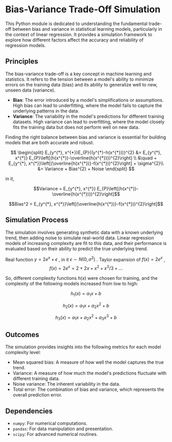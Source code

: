 # Bias-Variance Trade-Off Simulation

This Python module is dedicated to understanding the fundamental trade-off between bias and variance in statistical learning models, particularly in the context of linear regression. It provides a simulation framework to explore how different factors affect the accuracy and reliability of regression models.

## Principles

The bias-variance trade-off is a key concept in machine learning and statistics. It refers to the tension between a model's ability to minimize errors on the training data (bias) and its ability to generalize well to new, unseen data (variance).

- **Bias**: The error introduced by a model's simplifications or assumptions. High bias can lead to underfitting, where the model fails to capture the underlying patterns in the data.
- **Variance**: The variability in the model's predictions for different training datasets. High variance can lead to overfitting, where the model closely fits the training data but does not perform well on new data.

Finding the right balance between bias and variance is essential for building models that are both accurate and robust.

$$
\begin{split}
E_{y^{*}, x^{*}}E_{P}{(y^{*}-h(x^{*}))}^{2}
&= E_{y^{*}, x^{*}} E_{P}\left[(h(x^{*})-\overline{h(x^{*})})^{2}\right] \\
&\quad + E_{y^{*}, x^{*}}\left[(\overline{h(x^{*})}-f(x^{*}))^{2}\right] + \sigma^{2}\\ 
&= Variance + Bias^{2} + Noise
\end{split}
$$

in it,

$$Variance = E_{y^{*}, x^{*}} E_{P}\left[(h(x^{*})-\overline{h(x^{*})})^{2}\right]$$

$$Bias^2 = E_{y^{*}, x^{*}}\left[(\overline{h(x^{*})}-f(x^{*}))^{2}\right]$$


## Simulation Process

The simulation involves generating synthetic data with a known underlying trend, then adding noise to simulate real-world data. Linear regression models of increasing complexity are fit to this data, and their performance is evaluated based on their ability to predict the true underlying trend.

Real function $y=2{e}^x+\epsilon$ , in it $\epsilon\sim N(0,\sigma^2)$ . Taylor expansion of $f(x) = 2{e}^x$ , $$f(x) = 2{e}^x =2 +  2x + x^2 + x^3/3 + ...$$

So, different complexity functions $h(x)$ were chosen for training, and the complexity of the following models increased from low to high:

 $$h_1(x) = a_1x+b$$

 $$h_2(x) = a_1x+a_2x^2 + b$$

 $$h_3(x) = a_1x+a_2x^2+a_3x^3+b$$

## Outcomes

The simulation provides insights into the following metrics for each model complexity level:

- Mean squared bias: A measure of how well the model captures the true trend.
- Variance: A measure of how much the model's predictions fluctuate with different training data.
- Noise variance: The inherent variability in the data.
- Total error: The combination of bias and variance, which represents the overall prediction error.

## Dependencies

- `numpy`: For numerical computations.
- `pandas`: For data manipulation and presentation.
- `scipy`: For advanced numerical routines.
